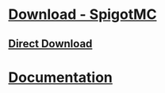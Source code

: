 # [Download - SpigotMC](https://www.spigotmc.org/resources/luckutils-gradient-and-hexcolor-support-animatable.112818/)
## [Direct Download](https://www.spigotmc.org/resources/luckutils-gradient-and-hexcolor-support-animatable.112818/download?version=528795)
# [Documentation](https://github.com/TheBjoRedCraft/LuckUtils/blob/main/DOCUMENTATION.md)
